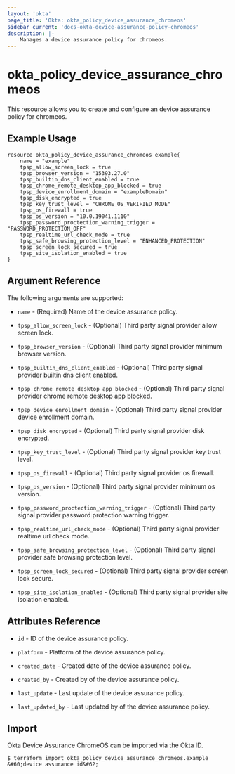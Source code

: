 ```yaml
---
layout: 'okta'
page_title: 'Okta: okta_policy_device_assurance_chromeos'
sidebar_current: 'docs-okta-device-assurance-policy-chromeos'
description: |-
    Manages a device assurance policy for chromeos.
---
```


# okta_policy_device_assurance_chromeos

This resource allows you to create and configure an device assurance policy for chromeos.

## Example Usage

```hcl
resource okta_policy_device_assurance_chromeos example{
    name = "example"
    tpsp_allow_screen_lock = true
    tpsp_browser_version = "15393.27.0"
    tpsp_builtin_dns_client_enabled = true
    tpsp_chrome_remote_desktop_app_blocked = true
    tpsp_device_enrollment_domain = "exampleDomain"
    tpsp_disk_encrypted = true
    tpsp_key_trust_level = "CHROME_OS_VERIFIED_MODE"
    tpsp_os_firewall = true
    tpsp_os_version = "10.0.19041.1110"
    tpsp_password_proctection_warning_trigger = "PASSWORD_PROTECTION_OFF"
    tpsp_realtime_url_check_mode = true
    tpsp_safe_browsing_protection_level = "ENHANCED_PROTECTION"
    tpsp_screen_lock_secured = true
    tpsp_site_isolation_enabled = true
}
```

## Argument Reference

The following arguments are supported:

- `name` - (Required) Name of the device assurance policy.

- `tpsp_allow_screen_lock` - (Optional) Third party signal provider allow screen lock.

- `tpsp_browser_version` - (Optional) Third party signal provider minimum browser version.

- `tpsp_builtin_dns_client_enabled` - (Optional) Third party signal provider builtin dns client enabled.

- `tpsp_chrome_remote_desktop_app_blocked` - (Optional) Third party signal provider chrome remote desktop app blocked.

- `tpsp_device_enrollment_domain` - (Optional) Third party signal provider device enrollment domain.

- `tpsp_disk_encrypted` - (Optional) Third party signal provider disk encrypted.

- `tpsp_key_trust_level` - (Optional) Third party signal provider key trust level.

- `tpsp_os_firewall` - (Optional) Third party signal provider os firewall.

- `tpsp_os_version` - (Optional) Third party signal provider minimum os version.

- `tpsp_password_proctection_warning_trigger` - (Optional) Third party signal provider password protection warning trigger.

- `tpsp_realtime_url_check_mode` - (Optional) Third party signal provider realtime url check mode.

- `tpsp_safe_browsing_protection_level` - (Optional) Third party signal provider safe browsing protection level.

- `tpsp_screen_lock_secured` - (Optional) Third party signal provider screen lock secure.

- `tpsp_site_isolation_enabled` - (Optional) Third party signal provider site isolation enabled.

## Attributes Reference

- `id` - ID of the device assurance policy.

- `platform` - Platform of the device assurance policy.

- `created_date` - Created date of the device assurance policy.

- `created_by` - Created by of the device assurance policy.

- `last_update` - Last update of the device assurance policy.

- `last_updated_by` - Last updated by of the device assurance policy.

## Import

Okta Device Assurance ChromeOS can be imported via the Okta ID.

```
$ terraform import okta_policy_device_assurance_chromeos.example &#60;device assurance id&#62;
```